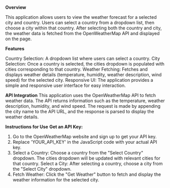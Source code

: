 **Overview**

This application allows users to view the weather forecast for a selected city and country. Users can select a country from a dropdown list, then choose a city within that country. 
After selecting both the country and city, the weather data is fetched from the OpenWeatherMap API and displayed on the page.

**Features**

Country Selection: A dropdown list where users can select a country.
City Selection: Once a country is selected, the cities dropdown is populated with cities corresponding to that country.
Weather Fetching: Fetches and displays weather details (temperature, humidity, weather description, wind speed) for the selected city.
Responsive UI: The application provides a simple and responsive user interface for easy interaction.

**API Integration**
This application uses the OpenWeatherMap API to fetch weather data. The API returns information such as the temperature, weather description, humidity, and wind speed. 
The request is made by appending the city name to the API URL, and the response is parsed to display the weather details.

**Instructions for Use**
**Get an API Key:**

1. Go to the OpenWeatherMap website and sign up to get your API key.
2. Replace 'YOUR_API_KEY' in the JavaScript code with your actual API key.
3. Select a Country: Choose a country from the "Select Country" dropdown. The cities dropdown will be updated with relevant cities for that country.
Select a City: After selecting a country, choose a city from the "Select City" dropdown.
4. Fetch Weather: Click the "Get Weather" button to fetch and display the weather information for the selected city.
